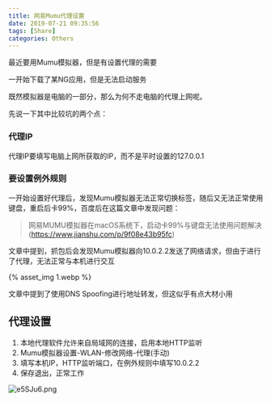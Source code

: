 ```yaml
---
title: 网易Mumu代理设置
date: 2019-07-21 09:35:56
tags: [Share]
categories: Others
---
```

最近要用Mumu模拟器，但是有设置代理的需要

一开始下载了某NG应用，但是无法启动服务

既然模拟器是电脑的一部分，那么为何不走电脑的代理上网呢。

先说一下其中比较坑的两个点：

### 代理IP

代理IP要填写电脑上网所获取的IP，而不是平时设置的127.0.0.1

### 要设置例外规则

一开始设置好代理后，发现Mumu模拟器无法正常切换标签，随后又无法正常使用键盘，重启后卡99%，百度后在这篇文章中发现问题：

>网易MUMU模拟器在macOS系统下，启动卡99%与键盘无法使用问题解决(https://www.jianshu.com/p/9f08e43b95fc)

文章中提到，抓包后会发现Mumu模拟器向10.0.2.2发送了网络请求，但由于进行了代理，无法正常与本机进行交互

{% asset_img 1.webp %}

文章中提到了使用DNS Spoofing进行地址转发，但这似乎有点大材小用

## 代理设置
1. 本地代理软件允许来自局域网的连接，启用本地HTTP监听
2. Mumu模拟器设置-WLAN-修改网络-代理(手动)
3. 填写本机IP，HTTP监听端口，在例外规则中填写10.0.2.2
4. 保存退出，正常工作

![e5SJu6.png](https://s2.ax1x.com/2019/08/07/e5SJu6.png)
